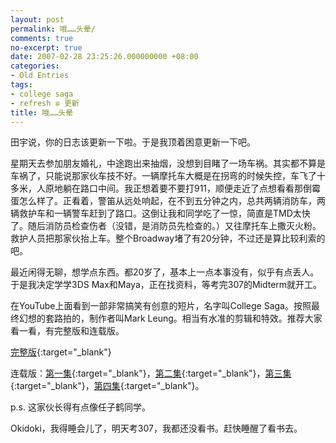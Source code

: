 ```yaml
---
layout: post
permalink: 哦……头晕/
comments: true
no-excerpt: true
date: 2007-02-28 23:25:26.000000000 +08:00
categories:
- Old Entries
tags:
- college saga
- refresh ≌ 更新
title: 哦……头晕
---
```

田宇说，你的日志该更新一下啦。于是我顶着困意更新一下吧。
 
星期天去参加朋友婚礼，中途跑出来抽烟，没想到目睹了一场车祸。其实都不算是车祸了，只能说那家伙车技不好。一辆摩托车大概是在拐弯的时候失控，车飞了十多米，人原地躺在路口中间。我正想着要不要打911，顺便走近了点想看看那倒霉蛋怎么样了。正看着，警笛从远处响起，在不到五分钟之内，总共两辆消防车，两辆救护车和一辆警车赶到了路口。这倒让我和同学吃了一惊，简直是TMD太快了。随后消防员检查伤者（没错，是消防员先检查的。）又往摩托车上撒灭火粉。救护人员把那家伙抬上车。整个Broadway堵了有20分钟，不过还是算比较利索的吧。
 
最近闲得无聊，想学点东西。都20岁了，基本上一点本事没有，似乎有点丢人。于是我决定学学3DS Max和Maya，正在找资料，等考完307的Midterm就开工。
 
在YouTube上面看到一部非常搞笑有创意的短片，名字叫College Saga。按照最终幻想的套路拍的，制作者叫Mark Leung。相当有水准的剪辑和特效。推荐大家看一看，有完整版和连载版。

[完整版](http://www.youtube.com/watch?v=wwLrgxtALWs){:target="_blank"}

连载版：[第一集](http://www.youtube.com/watch?v=gPutYwiiE0o){:target="_blank"}，[第二集](http://www.youtube.com/watch?v=gPutYwiiE0o){:target="_blank"}，[第三集](http://www.youtube.com/watch?v=wy4sxiAn-9E){:target="_blank"}，[第四集](http://www.youtube.com/watch?v=mwC08cDeSzg){:target="_blank"}。
 
p.s. 这家伙长得有点像任子鹤同学。
 
Okidoki，我得睡会儿了，明天考307，我都还没看书。赶快睡醒了看书去。

